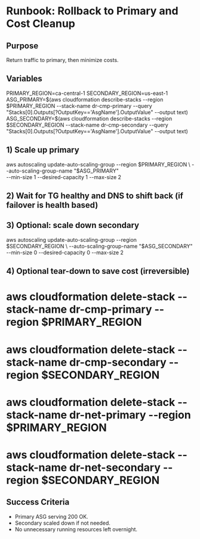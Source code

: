 # Runbook: Rollback to Primary and Cost Cleanup

## Purpose
Return traffic to primary, then minimize costs.

## Variables
PRIMARY_REGION=ca-central-1
SECONDARY_REGION=us-east-1
ASG_PRIMARY=$(aws cloudformation describe-stacks --region $PRIMARY_REGION --stack-name dr-cmp-primary --query "Stacks[0].Outputs[?OutputKey=='AsgName'].OutputValue" --output text)
ASG_SECONDARY=$(aws cloudformation describe-stacks --region $SECONDARY_REGION --stack-name dr-cmp-secondary --query "Stacks[0].Outputs[?OutputKey=='AsgName'].OutputValue" --output text)

## 1) Scale up primary
aws autoscaling update-auto-scaling-group --region $PRIMARY_REGION \
  --auto-scaling-group-name "$ASG_PRIMARY" \
  --min-size 1 --desired-capacity 1 --max-size 2

## 2) Wait for TG healthy and DNS to shift back (if failover is health based)

## 3) Optional: scale down secondary
aws autoscaling update-auto-scaling-group --region $SECONDARY_REGION \
  --auto-scaling-group-name "$ASG_SECONDARY" \
  --min-size 0 --desired-capacity 0 --max-size 2

## 4) Optional tear-down to save cost (irreversible)
# aws cloudformation delete-stack --stack-name dr-cmp-primary --region $PRIMARY_REGION
# aws cloudformation delete-stack --stack-name dr-cmp-secondary --region $SECONDARY_REGION
# aws cloudformation delete-stack --stack-name dr-net-primary --region $PRIMARY_REGION
# aws cloudformation delete-stack --stack-name dr-net-secondary --region $SECONDARY_REGION

## Success Criteria
- Primary ASG serving 200 OK.
- Secondary scaled down if not needed.
- No unnecessary running resources left overnight.

